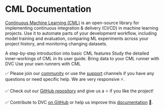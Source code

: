 # CML Documentation

[Continuous Machine Learning (CML)](https://cml.dev) is an open-source library
for implementing continuous integration & delivery (CI/CD) in machine learning
projects. Use it to automate parts of your development workflow, including model
training and evaluation, comparing ML experiments across your project history,
and monitoring changing datasets.

<cards>

  <card href="/doc/start" heading="Get Started">
    A step-by-step introduction into basic CML features
  </card>

  <card href="/doc/usage" heading="Usage">
    Study the detailed inner-workings of CML in its user guide.
  </card>

  <card href="/doc/use-cases" heading="CML with DVC">
    Bring data to your CML runner with DVC
  </card>

  <card href="/doc/self-hosted-runners" heading="Self-hosted Runners">
    Use your own runners with CML
  </card>

</cards>

✅ Please join our [community](https://dvc.org/community) or use the
[support](https://dvc.org/support) channels if you have any questions or need
specific help. We are very responsive ⚡.

✅ Check out our [GitHub repository](https://github.com/iterative/cml) and give
us a ⭐ if you like the project!

✅ Contribute to DVC [on GitHub](https://github.com/iterative/cml) or help us
improve this [documentation](https://github.com/iterative/cml.dev) 🙏.
